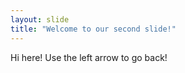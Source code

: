 ```yaml
---
layout: slide
title: "Welcome to our second slide!"
---
```

Hi here!
Use the left arrow to go back!
